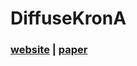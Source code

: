 # DiffuseKronA
### [website](https://diffusekrona.github.io/)  | [paper](https://diffusekrona.github.io/)

